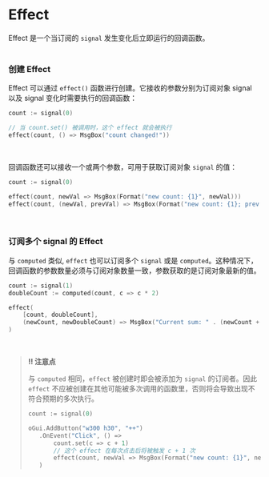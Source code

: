 # Effect

Effect 是一个当订阅的 `signal` 发生变化后立即运行的回调函数。
<br>
<br>

### 创建 Effect

Effect 可以通过 `effect()` 函数进行创建。它接收的参数分别为订阅对象 signal 以及 signal 变化时需要执行的回调函数：

```go
count := signal(0)

// 当 count.set() 被调用时，这个 effect 就会被执行
effect(count, () => MsgBox("count changed!"))
```

<br>

回调函数还可以接收一个或两个参数，可用于获取订阅对象 `signal` 的值：

```go
count := signal(0)

effect(count, newVal => MsgBox(Format("new count: {1}", newVal)))
effect(count, (newVal, prevVal) => MsgBox(Format("new count: {1}; prev count: {2}", newValue, prevVal)))
```

<br>

### 订阅多个 signal 的 Effect

与 `computed` 类似, `effect` 也可以订阅多个 `signal` 或是 `computed`。这种情况下，回调函数的参数数量必须与订阅对象数量一致，参数获取的是订阅对象最新的值。

```go
count := signal(1)
doubleCount := computed(count, c => c * 2)

effect(
    [count, doubleCount], 
    (newCount, newDoubleCount) => MsgBox("Current sum: " . (newCount + newDoubleCount))
)
```

<br>

> **‼️ 注意点**
>
> 与 `computed` 相同，`effect` 被创建时即会被添加为 `signal` 的订阅者。因此 `effect` 不应被创建在其他可能被多次调用的函数里，否则将会导致出现不符合预期的多次执行。
>
> ```go
> count := signal(0)
>
> oGui.AddButton("w300 h30", "++")
>    .OnEvent("Click", () =>
>        count.set(c => c + 1)
>        // 这个 effect 在每次点击后将被触发 c + 1 次
>        effect(count, newVal => MsgBox(Format("new count: {1}", newVal)))
>    )
> ```
